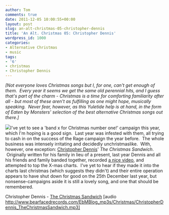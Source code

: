 ```yaml
---
author: Tom
comments: true
date: 2011-12-05 10:00:55+00:00
layout: post
slug: an-alt-christmas-05-christopher-dennis
title: 'An Alt. Christmas 05: Christopher Dennis'
wordpress_id: 1000
categories:
- Alternative Christmas
- music
tags: 
- '6'
- christmas
- Christopher Dennis
---
```


_[Not everyone loves Christmas songs but I, for one, can't get enough of them.  Every year it seems we get the same old perennial hits, and I guess that's part of the charm - Christmas is a time for comforting familiarity after all - but most of these aren't as fulfilling as one might hope, musically speaking.  Never fear, however, as this Yuletide help is at hand, in the form of Eaten by Monsters' selection of the best alternative Christmas songs out there.]_

[![](http://eatenbymonsters.files.wordpress.com/2011/12/makeasandwich-300x168.jpg)](http://eatenbymonsters.files.wordpress.com/2011/12/makeasandwich-300x168.jpg)I've yet to see a 'band x for Christmas number one!' campaign this year, which I'm hoping is a good sign.  Last year was infested with them, all trying to cash in on the success of the Rage campaign the year before.  The whole business was intensely irritating and decidedly unchristmaslike.  With, however, one exception: [Christopher Dennis](http://christmas-sandwich.com/)' _The Christmas Sandwich_.  Originally written for his family in lieu of a present, last year Dennis and all his friends and family banded together, recorded [a nice video](http://www.youtube.com/watch?v=VQQ9S05hT88), and attempted to top the X-mas charts.  I've yet to hear if they made it into the charts last christmas (which suggests they didn't) and their entire operation appears to have shut down for good on the 25th December last year, but nonsense-campaigns aside it is still a lovely song, and one that should be remembered.

Christopher Dennis - [The Christmas Sandwich](http://www.bearfacedrecords.com/EbMBlog_mp3s/Christmas/ChristopherDennis_TheChristmasSandwich.mp3) [audio http://www.bearfacedrecords.com/EbMBlog_mp3s/Christmas/ChristopherDennis_TheChristmasSandwich.mp3]
